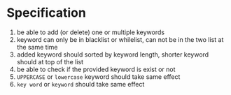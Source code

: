 # Specification
1. be able to add (or delete) one or multiple keywords
2. keyword can only be in blacklist or whilelist, can not be in the two list at the same time
3. added keyword should sorted by keyword length, shorter keyword should at top of the list
4. be able to check if the provided keyword is exist or not
5. `UPPERCASE` or `lowercase` keyword should take same effect
6.  `key word` or `keyword` should take same effect 